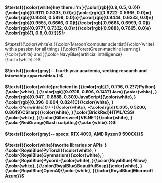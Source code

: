 #### $\textsf{{\color{white}hey there. i'm }{\color[rgb]{0.9, 0.5, 0.0}I}{\color[rgb]{0.9111, 0.5333, 0.0}e}{\color[rgb]{0.9222, 0.5666, 0.0}m}{\color[rgb]{0.9333, 0.5999, 0.0}o}{\color[rgb]{0.9444, 0.6333, 0.0}n}{\color[rgb]{0.9555, 0.6666, 0.0}t}{\color[rgb]{0.9666, 0.6999, 0.0}i}{\color[rgb]{0.9777, 0.7332, 0.0}n}{\color[rgb]{0.9888, 0.7665, 0.0}e}{\color[rgb]{1, 0.8, 0.0}!}}$✨

$\textsf{{\color{white}a }{\color{Maroon}computer scientist}{\color{white} with a passion for all things }{\color{ForestGreen}machine learning}{\color{white} and }{\color{NavyBlue}artificial intelligence}{\color{white}.}}$

#### $\textsf{{\color{gray}-- fourth year academia, seeking research and internship opportunities.}}$

#### $\textsf{{\color{white}proficient in }{\color[rgb]{1, 0.796, 0.227}Python}{\color{white}, }{\color[rgb]{0.9725, 0.596, 0.1337}Java}{\color{white}, }{\color[rgb]{0.9411, 0.8588, 0.309}JavaScript}{\color{white}, }{\color[rgb]{0.396, 0.604, 0.824}C}{\color{white}, }{\color{Periwinkle}C++}{\color{white}, }{\color[rgb]{0.635, 0.5288, 0.8649}CSharp}{\color{white}, }{\color{BrickRed}HTML/CSS}{\color{white}, }{\color{Bittersweet}VB.NET}{\color{white}, }{\color{RedOrange}Bash scripting}{\color{white}.}}$

#### $\textsf{{\color{gray}-- specs: RTX 4090, AMD Ryzen 9 5900X}}$

#### $\textsf{{\color{white}favorite libraries or APIs: }{\color{RoyalBlue}PyTorch}{\color{white}, }{\color{RoyalBlue}Gymnasium}{\color{white}, }{\color{RoyalBlue}Pycord}{\color{white}, }{\color{RoyalBlue}Pillow}{\color{white}, }{\color{RoyalBlue}BeautifulSoup}{\color{white}, }{\color{RoyalBlue}OpenAI}{\color{white}, }{\color{RoyalBlue}Microsoft Azure}}$

<!--

Here are some ideas to get you started:

- 🔭 I’m currently working on ...
- 🌱 I’m currently learning ...
- 👯 I’m looking to collaborate on ...
- 🤔 I’m looking for help with ...
- 💬 Ask me about ...
- 📫 How to reach me: ...
- 😄 Pronouns: ...
- ⚡ Fun fact: ...
-->
